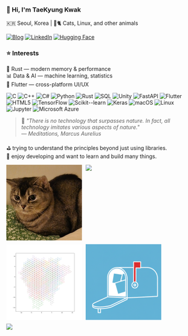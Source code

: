 ### 👋 Hi, I'm TaeKyung Kwak  
🇰🇷 Seoul, Korea | 🐧🐈 Cats, Linux, and other animals  

[![Blog](https://img.shields.io/badge/Blog-www.taery.blog-blue?style=flat-square)](https://www.taery.blog)
[![LinkedIn](https://img.shields.io/badge/LinkedIn-kwaktaekyung-blue?style=flat-square&logo=linkedin)](https://www.linkedin.com/in/kwaktaekyung/)
[![Hugging Face](https://img.shields.io/badge/🤗%20Hugging%20Face-Model-yellow)](https://huggingface.co/Taery)

 

### ⭐️ Interests<br>
🦀 Rust — modern memory & performance  
📊 Data & AI — machine learning, statistics  
🚀 Flutter — cross-platform UI/UX  

![C](https://img.shields.io/badge/C-00599C?style=for-the-badge&logo=c&logoColor=white)
![C++](https://img.shields.io/badge/C++-00599C?style=for-the-badge&logo=cplusplus&logoColor=white)
![C#](https://img.shields.io/badge/C%23-239120?style=for-the-badge&logo=csharp&logoColor=white)
![Python](https://img.shields.io/badge/Python-3776AB?style=for-the-badge&logo=python&logoColor=white)
![Rust](https://img.shields.io/badge/Rust-000000?style=for-the-badge&logo=rust&logoColor=white)
![SQL](https://img.shields.io/badge/SQL-4479A1?style=for-the-badge&logo=database&logoColor=white)
![Unity](https://img.shields.io/badge/Unity-000000?style=for-the-badge&logo=unity&logoColor=white)
![FastAPI](https://img.shields.io/badge/FastAPI-009688?style=for-the-badge&logo=fastapi&logoColor=white)
![Flutter](https://img.shields.io/badge/Flutter-02569B?style=for-the-badge&logo=flutter&logoColor=white)
![HTML5](https://img.shields.io/badge/HTML5-E34F26?style=for-the-badge&logo=html5&logoColor=white)
![TensorFlow](https://img.shields.io/badge/TensorFlow-FF6F00?style=for-the-badge&logo=tensorflow&logoColor=white)
![Scikit--learn](https://img.shields.io/badge/Scikit--learn-F7931E?style=for-the-badge&logo=scikitlearn&logoColor=white)
![Keras](https://img.shields.io/badge/Keras-D00000?style=for-the-badge&logo=keras&logoColor=white)
![macOS](https://img.shields.io/badge/macOS-000000?style=for-the-badge&logo=apple&logoColor=white)
![Linux](https://img.shields.io/badge/Linux-FCC624?style=for-the-badge&logo=linux&logoColor=black)
![Jupyter](https://img.shields.io/badge/Jupyter-F37626?style=for-the-badge&logo=jupyter&logoColor=white)
![Microsoft Azure](https://img.shields.io/badge/Microsoft%20Azure-0089D6?logo=msazure&logoColor=white&style=for-the-badge)

> 📝 *"There is no technology that surpasses nature. In fact, all technology imitates various aspects of nature."*  
> — *Meditations, Marcus Aurelius*

⛳︎  trying to understand the principles beyond just using libraries.<br>
📖  enjoy developing and want to learn and build many things.
<div style="display:flex; flex-wrap:wrap; gap:10px;">
    <img src="assets/cat.jpg" width="200" gap:50px /><img src="assets/sheep.jpg" width="200" gap:50px/><img src="assets/1k_tri.svg" width="200" gap:50px/><img src="assets/icon_white.png" width="200" gap:50px/><img src="assets/notebook.JPG" width="200" gap:50px/>
</div>





